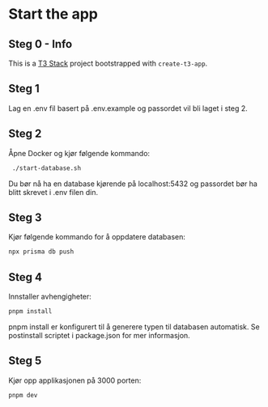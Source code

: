 # Start the app

## Steg 0 - Info

This is a [T3 Stack](https://create.t3.gg/) project bootstrapped with `create-t3-app`.

## Steg 1

Lag en .env fil basert på .env.example og passordet vil bli laget i steg 2.

## Steg 2

Åpne Docker og kjør følgende kommando:

```bash
 ./start-database.sh
```

Du bør nå ha en database kjørende på localhost:5432 og passordet bør ha blitt skrevet i .env filen din.

## Steg 3

Kjør følgende kommando for å oppdatere databasen:

```bash
npx prisma db push
```

## Steg 4

Innstaller avhengigheter:

```bash
pnpm install
```

pnpm install er konfigurert til å generere typen til databasen automatisk.
Se postinstall scriptet i package.json for mer informasjon.

## Steg 5

Kjør opp applikasjonen på 3000 porten:

```bash
pnpm dev
```

